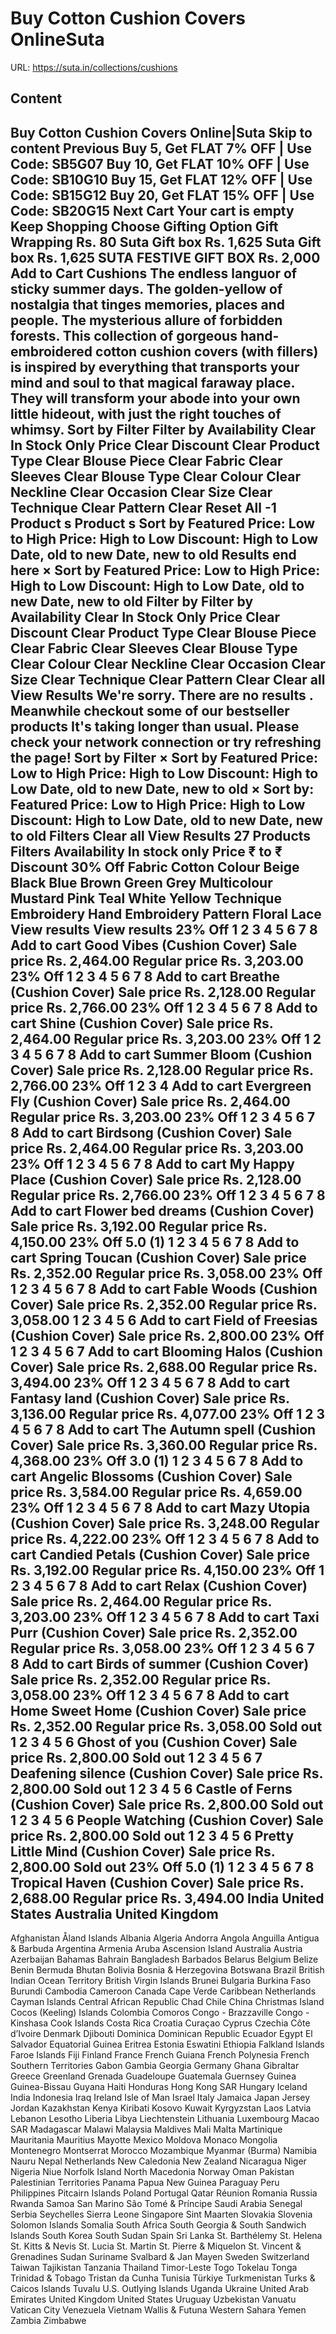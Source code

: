 # Buy Cotton Cushion Covers OnlineSuta

URL: https://suta.in/collections/cushions

## Content

Buy Cotton Cushion Covers Online|Suta
Skip to content
Previous
Buy 5, Get FLAT 7% OFF | Use Code: SB5G07
Buy 10, Get FLAT 10% OFF | Use Code: SB10G10
Buy 15, Get FLAT 12% OFF | Use Code: SB15G12
Buy 20, Get FLAT 15% OFF | Use Code: SB20G15
Next
Cart
Your cart is empty
Keep Shopping
Choose Gifting Option
Gift Wrapping
Rs. 80
Suta Gift box
Rs. 1,625
Suta Gift box
Rs. 1,625
SUTA FESTIVE GIFT BOX
Rs. 2,000
Add to Cart
Cushions
The endless languor of sticky summer days. The golden-yellow of nostalgia that tinges memories, places and people. The mysterious allure of forbidden forests. This collection of gorgeous hand-embroidered cotton cushion covers (with fillers) is inspired by everything that transports your mind and soul to that magical faraway place. They will transform your abode into your own little hideout, with just the right touches of whimsy.
Sort by
Filter
Filter by
Availability
Clear
In Stock Only
Price
Clear
Discount
Clear
Product Type
Clear
Blouse Piece
Clear
Fabric
Clear
Sleeves
Clear
Blouse Type
Clear
Colour
Clear
Neckline
Clear
Occasion
Clear
Size
Clear
Technique
Clear
Pattern
Clear
Reset All
-1
Product
s
Product
s
Sort by
Featured
Price: Low to High
Price: High to Low
Discount: High to Low
Date, old to new
Date, new to old
Results end here
×
Sort by
Featured
Price: Low to High
Price: High to Low
Discount: High to Low
Date, old to new
Date, new to old
Filter by
Filter by
Availability
Clear
In Stock Only
Price
Clear
Discount
Clear
Product Type
Clear
Blouse Piece
Clear
Fabric
Clear
Sleeves
Clear
Blouse Type
Clear
Colour
Clear
Neckline
Clear
Occasion
Clear
Size
Clear
Technique
Clear
Pattern
Clear
Clear all
View Results
We're sorry. There are no results
.
Meanwhile checkout some of our bestseller products
It's taking longer than usual. Please check your network connection or try refreshing the page!
Sort by
Filter
×
Sort by
Featured
Price: Low to High
Price: High to Low
Discount: High to Low
Date, old to new
Date, new to old
×
Sort by:
Featured
Price: Low to High
Price: High to Low
Discount: High to Low
Date, old to new
Date, new to old
Filters
Clear all
View Results
27 Products
Filters
Availability
In stock only
Price
₹
to
₹
Discount
30% Off
Fabric
Cotton
Colour
Beige
Black
Blue
Brown
Green
Grey
Multicolour
Mustard
Pink
Teal
White
Yellow
Technique
Embroidery
Hand Embroidery
Pattern
Floral
Lace
View results
View results
23% Off
1
2
3
4
5
6
7
8
Add to cart
Good Vibes (Cushion Cover)
Sale price
Rs. 2,464.00
Regular price
Rs. 3,203.00
23% Off
1
2
3
4
5
6
7
8
Add to cart
Breathe (Cushion Cover)
Sale price
Rs. 2,128.00
Regular price
Rs. 2,766.00
23% Off
1
2
3
4
5
6
7
8
Add to cart
Shine (Cushion Cover)
Sale price
Rs. 2,464.00
Regular price
Rs. 3,203.00
23% Off
1
2
3
4
5
6
7
8
Add to cart
Summer Bloom (Cushion Cover)
Sale price
Rs. 2,128.00
Regular price
Rs. 2,766.00
23% Off
1
2
3
4
Add to cart
Evergreen Fly (Cushion Cover)
Sale price
Rs. 2,464.00
Regular price
Rs. 3,203.00
23% Off
1
2
3
4
5
6
7
8
Add to cart
Birdsong (Cushion Cover)
Sale price
Rs. 2,464.00
Regular price
Rs. 3,203.00
23% Off
1
2
3
4
5
6
7
8
Add to cart
My Happy Place (Cushion Cover)
Sale price
Rs. 2,128.00
Regular price
Rs. 2,766.00
23% Off
1
2
3
4
5
6
7
8
Add to cart
Flower bed dreams (Cushion Cover)
Sale price
Rs. 3,192.00
Regular price
Rs. 4,150.00
23% Off
5.0
(1)
1
2
3
4
5
6
7
8
Add to cart
Spring Toucan (Cushion Cover)
Sale price
Rs. 2,352.00
Regular price
Rs. 3,058.00
23% Off
1
2
3
4
5
6
7
8
Add to cart
Fable Woods (Cushion Cover)
Sale price
Rs. 2,352.00
Regular price
Rs. 3,058.00
1
2
3
4
5
6
Add to cart
Field of Freesias (Cushion Cover)
Sale price
Rs. 2,800.00
23% Off
1
2
3
4
5
6
7
Add to cart
Blooming Halos (Cushion Cover)
Sale price
Rs. 2,688.00
Regular price
Rs. 3,494.00
23% Off
1
2
3
4
5
6
7
8
Add to cart
Fantasy land (Cushion Cover)
Sale price
Rs. 3,136.00
Regular price
Rs. 4,077.00
23% Off
1
2
3
4
5
6
7
8
Add to cart
The Autumn spell (Cushion Cover)
Sale price
Rs. 3,360.00
Regular price
Rs. 4,368.00
23% Off
3.0
(1)
1
2
3
4
5
6
7
8
Add to cart
Angelic Blossoms (Cushion Cover)
Sale price
Rs. 3,584.00
Regular price
Rs. 4,659.00
23% Off
1
2
3
4
5
6
7
8
Add to cart
Mazy Utopia (Cushion Cover)
Sale price
Rs. 3,248.00
Regular price
Rs. 4,222.00
23% Off
1
2
3
4
5
6
7
8
Add to cart
Candied Petals (Cushion Cover)
Sale price
Rs. 3,192.00
Regular price
Rs. 4,150.00
23% Off
1
2
3
4
5
6
7
8
Add to cart
Relax (Cushion Cover)
Sale price
Rs. 2,464.00
Regular price
Rs. 3,203.00
23% Off
1
2
3
4
5
6
7
8
Add to cart
Taxi Purr (Cushion Cover)
Sale price
Rs. 2,352.00
Regular price
Rs. 3,058.00
23% Off
1
2
3
4
5
6
7
8
Add to cart
Birds of summer (Cushion Cover)
Sale price
Rs. 2,352.00
Regular price
Rs. 3,058.00
23% Off
1
2
3
4
5
6
7
8
Add to cart
Home Sweet Home (Cushion Cover)
Sale price
Rs. 2,352.00
Regular price
Rs. 3,058.00
Sold out
1
2
3
4
5
6
Ghost of you (Cushion Cover)
Sale price
Rs. 2,800.00
Sold out
1
2
3
4
5
6
7
Deafening silence (Cushion Cover)
Sale price
Rs. 2,800.00
Sold out
1
2
3
4
5
6
Castle of Ferns (Cushion Cover)
Sale price
Rs. 2,800.00
Sold out
1
2
3
4
5
6
People Watching (Cushion Cover)
Sale price
Rs. 2,800.00
Sold out
1
2
3
4
5
6
Pretty Little Mind (Cushion Cover)
Sale price
Rs. 2,800.00
Sold out
23% Off
5.0
(1)
1
2
3
4
5
6
7
8
Tropical Haven (Cushion Cover)
Sale price
Rs. 2,688.00
Regular price
Rs. 3,494.00
India
United States
Australia
United Kingdom
---
Afghanistan
Åland Islands
Albania
Algeria
Andorra
Angola
Anguilla
Antigua & Barbuda
Argentina
Armenia
Aruba
Ascension Island
Australia
Austria
Azerbaijan
Bahamas
Bahrain
Bangladesh
Barbados
Belarus
Belgium
Belize
Benin
Bermuda
Bhutan
Bolivia
Bosnia & Herzegovina
Botswana
Brazil
British Indian Ocean Territory
British Virgin Islands
Brunei
Bulgaria
Burkina Faso
Burundi
Cambodia
Cameroon
Canada
Cape Verde
Caribbean Netherlands
Cayman Islands
Central African Republic
Chad
Chile
China
Christmas Island
Cocos (Keeling) Islands
Colombia
Comoros
Congo - Brazzaville
Congo - Kinshasa
Cook Islands
Costa Rica
Croatia
Curaçao
Cyprus
Czechia
Côte d’Ivoire
Denmark
Djibouti
Dominica
Dominican Republic
Ecuador
Egypt
El Salvador
Equatorial Guinea
Eritrea
Estonia
Eswatini
Ethiopia
Falkland Islands
Faroe Islands
Fiji
Finland
France
French Guiana
French Polynesia
French Southern Territories
Gabon
Gambia
Georgia
Germany
Ghana
Gibraltar
Greece
Greenland
Grenada
Guadeloupe
Guatemala
Guernsey
Guinea
Guinea-Bissau
Guyana
Haiti
Honduras
Hong Kong SAR
Hungary
Iceland
India
Indonesia
Iraq
Ireland
Isle of Man
Israel
Italy
Jamaica
Japan
Jersey
Jordan
Kazakhstan
Kenya
Kiribati
Kosovo
Kuwait
Kyrgyzstan
Laos
Latvia
Lebanon
Lesotho
Liberia
Libya
Liechtenstein
Lithuania
Luxembourg
Macao SAR
Madagascar
Malawi
Malaysia
Maldives
Mali
Malta
Martinique
Mauritania
Mauritius
Mayotte
Mexico
Moldova
Monaco
Mongolia
Montenegro
Montserrat
Morocco
Mozambique
Myanmar (Burma)
Namibia
Nauru
Nepal
Netherlands
New Caledonia
New Zealand
Nicaragua
Niger
Nigeria
Niue
Norfolk Island
North Macedonia
Norway
Oman
Pakistan
Palestinian Territories
Panama
Papua New Guinea
Paraguay
Peru
Philippines
Pitcairn Islands
Poland
Portugal
Qatar
Réunion
Romania
Russia
Rwanda
Samoa
San Marino
São Tomé & Príncipe
Saudi Arabia
Senegal
Serbia
Seychelles
Sierra Leone
Singapore
Sint Maarten
Slovakia
Slovenia
Solomon Islands
Somalia
South Africa
South Georgia & South Sandwich Islands
South Korea
South Sudan
Spain
Sri Lanka
St. Barthélemy
St. Helena
St. Kitts & Nevis
St. Lucia
St. Martin
St. Pierre & Miquelon
St. Vincent & Grenadines
Sudan
Suriname
Svalbard & Jan Mayen
Sweden
Switzerland
Taiwan
Tajikistan
Tanzania
Thailand
Timor-Leste
Togo
Tokelau
Tonga
Trinidad & Tobago
Tristan da Cunha
Tunisia
Türkiye
Turkmenistan
Turks & Caicos Islands
Tuvalu
U.S. Outlying Islands
Uganda
Ukraine
United Arab Emirates
United Kingdom
United States
Uruguay
Uzbekistan
Vanuatu
Vatican City
Venezuela
Vietnam
Wallis & Futuna
Western Sahara
Yemen
Zambia
Zimbabwe